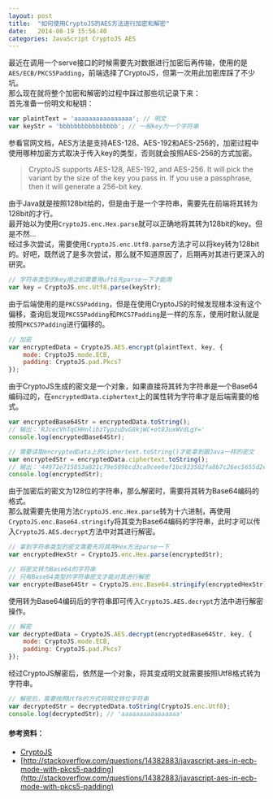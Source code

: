 ```yaml
---
layout: post
title:  "如何使用CryptoJS的AES方法进行加密和解密"
date:   2014-08-19 15:56:40
categories: JavaScript CryptoJS AES
---
```

最近在调用一个serve接口的时候需要先对数据进行加密后再传输，使用的是`AES/ECB/PKCS5Padding`，前端选择了CryptoJS，但第一次用此加密库踩了不少坑。  
那么现在就将整个加密和解密的过程中踩过那些坑记录下来：  
首先准备一份明文和秘钥：  
```javascript
var plaintText = 'aaaaaaaaaaaaaaaa'; // 明文
var keyStr = 'bbbbbbbbbbbbbbbb'; // 一般key为一个字符串
```

参看官网文档，AES方法是支持AES-128、AES-192和AES-256的，加密过程中使用哪种加密方式取决于传入key的类型，否则就会按照AES-256的方式加密。  

> CryptoJS supports AES-128, AES-192, and AES-256. It will pick the variant by the size of the key you pass in. If you use a passphrase, then it will generate a 256-bit key.  

由于Java就是按照128bit给的，但是由于是一个字符串，需要先在前端将其转为128bit的才行。  
最开始以为使用`CryptoJS.enc.Hex.parse`就可以正确地将其转为128bit的key。但是不然...  
经过多次尝试，需要使用`CryptoJS.enc.Utf8.parse`方法才可以将key转为128bit的。好吧，既然说了是多次尝试，那么就不知道原因了，后期再对其进行更深入的研究。  
```javascript
// 字符串类型的key用之前需要用uft8先parse一下才能用
var key = CryptoJS.enc.Utf8.parse(keyStr);
```

由于后端使用的是`PKCS5Padding`，但是在使用CryptoJS的时候发现根本没有这个偏移，查询后发现`PKCS5Padding`和`PKCS7Padding`是一样的东东，使用时默认就是按照`PKCS7Padding`进行偏移的。
```javascript
// 加密
var encryptedData = CryptoJS.AES.encrypt(plaintText, key, {
    mode: CryptoJS.mode.ECB,
    padding: CryptoJS.pad.Pkcs7
});
```

由于CryptoJS生成的密文是一个对象，如果直接将其转为字符串是一个Base64编码过的，在`encryptedData.ciphertext`上的属性转为字符串才是后端需要的格式。
```javascript
var encryptedBase64Str = encryptedData.toString();
// 输出：'RJcecVhTqCHHnlibzTypzuDvG8kjWC+ot8JuxWVdLgY='
console.log(encryptedBase64Str);

// 需要读取encryptedData上的ciphertext.toString()才能拿到跟Java一样的密文
var encryptedStr = encryptedData.ciphertext.toString();
// 输出：'44971e715853a821c79e589bcd3ca9cee0ef1bc923582fa8b7c26ec5655d2e06'
console.log(encryptedStr);
```

由于加密后的密文为128位的字符串，那么解密时，需要将其转为Base64编码的格式。  
那么就需要先使用方法`CryptoJS.enc.Hex.parse`转为十六进制，再使用`CryptoJS.enc.Base64.stringify`将其变为Base64编码的字符串，此时才可以传入`CryptoJS.AES.decrypt`方法中对其进行解密。  
```javascript
// 拿到字符串类型的密文需要先将其用Hex方法parse一下
var encryptedHexStr = CryptoJS.enc.Hex.parse(encryptedStr);

// 将密文转为Base64的字符串
// 只有Base64类型的字符串密文才能对其进行解密
var encryptedBase64Str = CryptoJS.enc.Base64.stringify(encryptedHexStr);
```

使用转为Base64编码后的字符串即可传入`CryptoJS.AES.decrypt`方法中进行解密操作。
```javascript
// 解密
var decryptedData = CryptoJS.AES.decrypt(encryptedBase64Str, key, {
    mode: CryptoJS.mode.ECB,
    padding: CryptoJS.pad.Pkcs7
});
```

经过CryptoJS解密后，依然是一个对象，将其变成明文就需要按照Utf8格式转为字符串。  
```javascript
// 解密后，需要按照Utf8的方式将明文转位字符串
var decryptedStr = decryptedData.toString(CryptoJS.enc.Utf8);
console.log(decryptedStr); // 'aaaaaaaaaaaaaaaa'
```

#### 参考资料：
 * [CryptoJS](https://code.google.com/p/crypto-js/)
 * [http://stackoverflow.com/questions/14382883/javascript-aes-in-ecb-mode-with-pkcs5-padding](http://stackoverflow.com/questions/14382883/javascript-aes-in-ecb-mode-with-pkcs5-padding)
    
